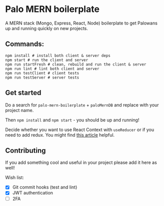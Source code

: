 # Palo MERN boilerplate

A MERN stack (Mongo, Express, React, Node) boilerplate to get Palowans up and running quickly on new projects.

## Commands:

```shell
npm install # install both client & server deps
npm start # run the client and server
npm run startFresh # clean, rebuild and run the client & server
npm run lint # lint both client and server
npm run testClient # client tests
npm run testServer # server tests
```

## Get started

Do a search for `palo-mern-boilerplate` + `paloMernDB` and replace with your project name.

Then `npm install` and `npm start` - you should be up and running!

Decide whether you want to use React Context with `useReducer` or if you need to add redux. 
You might find [this article](https://blog.isquaredsoftware.com/2021/01/context-redux-differences/#:~:text=Context%20%2B%20useReducer%20are%20React%20features,values%20or%20changes%20over%20time.) helpful. 

## Contributing

If you add something cool and useful in your project please add it here as well!

Wish list:

- [x] Git commit hooks (test and lint)
- [x] JWT authentication
- [ ] 2FA

